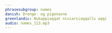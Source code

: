```yaml
---
phrasesubgroup: names
danish: Drenge- og pigenavne
greenlandic: Nukappiaqqat niviarsiaqqallu aqqi
audio: names_113.mp3
---
```


